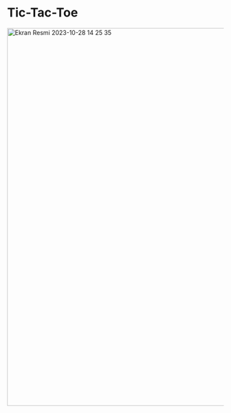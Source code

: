 # Tic-Tac-Toe
<img width="878" alt="Ekran Resmi 2023-10-28 14 25 35" src="https://github.com/ErdincOzdemirr/Tic-Tac-Toe/assets/127399545/52492796-c3a0-485c-ada7-9057389bb044">
